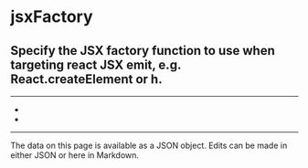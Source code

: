 <!-- Important! Do not modify comment blocks. They are necessary for the transformer to work properly -->

<!-- title -->
# jsxFactory

<!-- shortDescription -->
Specify the JSX factory function to use when targeting react JSX emit, e.g. React.createElement or h.
---

<!-- extendedDescription -->

---

<!-- references -->
- []()
- []()
---

<!-- footer -->
The data on this page is available as a JSON object. Edits can be made in either JSON or here in Markdown.
